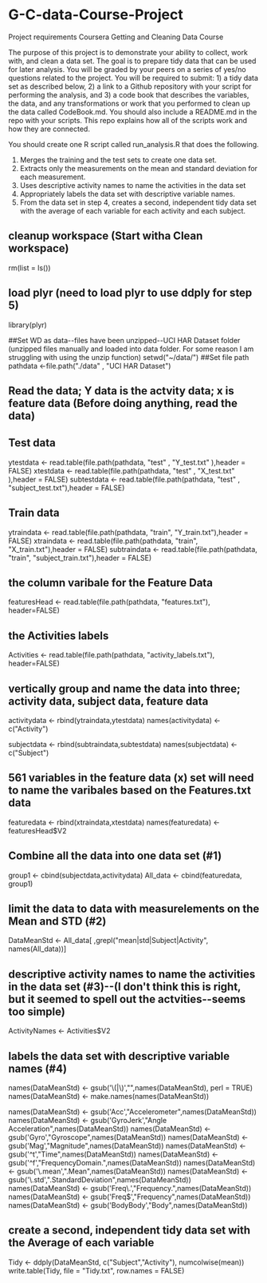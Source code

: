 # G-C-data-Course-Project
Project requirements
Coursera Getting and Cleaning Data Course

The purpose of this project is to demonstrate your ability to collect, work with, and clean a data set. The goal is to prepare tidy data that can be used for later analysis. You will be graded by your peers on a series of yes/no questions related to the project. You will be required to submit: 1) a tidy data set as described below, 2) a link to a Github repository with your script for performing the analysis, and 3) a code book that describes the variables, the data, and any transformations or work that you performed to clean up the data called CodeBook.md. You should also include a README.md in the repo with your scripts. This repo explains how all of the scripts work and how they are connected.  


You should create one R script called run_analysis.R that does the following. 
1. Merges the training and the test sets to create one data set.
2. Extracts only the measurements on the mean and standard deviation for each measurement. 
3. Uses descriptive activity names to name the activities in the data set
4. Appropriately labels the data set with descriptive variable names. 
5. From the data set in step 4, creates a second, independent tidy data set with the average of each variable for each activity and each subject.


## cleanup workspace  (Start witha Clean workspace)
rm(list = ls())

## load plyr (need to load plyr to use ddply for step 5)
library(plyr)

##Set WD as data--files have been unzipped--UCI HAR Dataset folder (unzipped files manually and loaded into data folder.  For some reason I am struggling with using the unzip function)
setwd("~/data/")
##Set file path  
pathdata <-file.path("./data" , "UCI HAR Dataset")

## Read the data; Y data is the actvity data; x is feature data (Before doing anything, read the data)
## Test data
ytestdata <- read.table(file.path(pathdata, "test" , "Y_test.txt" ),header = FALSE)
xtestdata  <- read.table(file.path(pathdata, "test" , "X_test.txt" ),header = FALSE)
subtestdata  <- read.table(file.path(pathdata, "test" , "subject_test.txt"),header = FALSE)
## Train data
ytraindata <- read.table(file.path(pathdata, "train", "Y_train.txt"),header = FALSE)
xtraindata <- read.table(file.path(pathdata, "train", "X_train.txt"),header = FALSE)
subtraindata <- read.table(file.path(pathdata, "train", "subject_train.txt"),header = FALSE)
## the column varibale for the Feature Data
featuresHead <- read.table(file.path(pathdata, "features.txt"), header=FALSE) 
## the Activities labels
Activities <- read.table(file.path(pathdata, "activity_labels.txt"), header=FALSE)

## vertically group and name the data into three; activity data, subject data, feature data

activitydata <- rbind(ytraindata,ytestdata)
names(activitydata) <- c("Activity")

subjectdata <- rbind(subtraindata,subtestdata)
names(subjectdata) <- c("Subject")
## 561 variables in the feature data (x) set will need to name the varibales based on the Features.txt data
featuredata <- rbind(xtraindata,xtestdata)
names(featuredata) <- featuresHead$V2

## Combine all the data into one data set (#1)

group1 <- cbind(subjectdata,activitydata)
All_data <- cbind(featuredata, group1)

## limit the data to data with measurelements on the Mean and STD (#2)

DataMeanStd <- All_data[ ,grepl("mean|std|Subject|Activity", names(All_data))]

## descriptive activity names to name the activities in the data set (#3)--(I don't think this is right, but it seemed to spell out the actvities--seems too simple)

ActivityNames <- Activities$V2

## labels the data set with descriptive variable names (#4)

names(DataMeanStd) <- gsub('\\(|\\)',"",names(DataMeanStd), perl = TRUE)
names(DataMeanStd) <- make.names(names(DataMeanStd))

names(DataMeanStd) <- gsub('Acc',"Accelerometer",names(DataMeanStd))
names(DataMeanStd) <- gsub('GyroJerk',"Angle Acceleration",names(DataMeanStd))
names(DataMeanStd) <- gsub('Gyro',"Gyroscope",names(DataMeanStd))
names(DataMeanStd) <- gsub('Mag',"Magnitude",names(DataMeanStd))
names(DataMeanStd) <- gsub('^t',"Time",names(DataMeanStd))
names(DataMeanStd) <- gsub('^f',"FrequencyDomain.",names(DataMeanStd))
names(DataMeanStd) <- gsub('\\.mean',".Mean",names(DataMeanStd))
names(DataMeanStd) <- gsub('\\.std',".StandardDeviation",names(DataMeanStd))
names(DataMeanStd) <- gsub('Freq\\.',"Frequency.",names(DataMeanStd))
names(DataMeanStd) <- gsub('Freq$',"Frequency",names(DataMeanStd))
names(DataMeanStd) <- gsub('BodyBody',"Body",names(DataMeanStd))

## create a second, independent tidy data set with the Average of each variable 

Tidy <- ddply(DataMeanStd, c("Subject","Activity"), numcolwise(mean))
write.table(Tidy, file = "Tidy.txt", row.names = FALSE)
